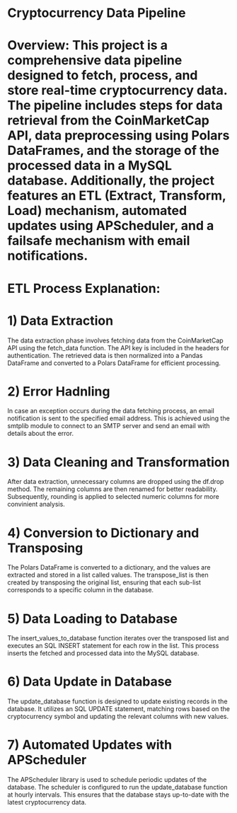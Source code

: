 # Cryptocurrency Data Pipeline
# Overview: This project is a comprehensive data pipeline designed to fetch, process, and store real-time cryptocurrency data. The pipeline includes steps for data retrieval from the CoinMarketCap API, data preprocessing using Polars DataFrames, and the storage of the processed data in a MySQL database. Additionally, the project features an ETL (Extract, Transform, Load) mechanism, automated updates using APScheduler, and a failsafe mechanism with email notifications.
# ETL Process Explanation:

# 1) Data Extraction
The data extraction phase involves fetching data from the CoinMarketCap API using the fetch_data function. The API key is included in the headers for authentication. The retrieved data is then normalized into a Pandas DataFrame and converted to a Polars DataFrame for efficient processing.


# 2) Error Hadnling
In case an exception occurs during the data fetching process, an email notification is sent to the specified email address. This is achieved using the smtplib module to connect to an SMTP server and send an email with details about the error.


# 3) Data Cleaning and Transformation
After data extraction, unnecessary columns are dropped using the df.drop method. The remaining columns are then renamed for better readability. Subsequently, rounding is applied to selected numeric columns for more convinient analysis.


# 4) Conversion to Dictionary and Transposing
The Polars DataFrame is converted to a dictionary, and the values are extracted and stored in a list called values. The transpose_list is then created by transposing the original list, ensuring that each sub-list corresponds to a specific column in the database.


# 5) Data Loading to Database
The insert_values_to_database function iterates over the transposed list and executes an SQL INSERT statement for each row in the list. This process inserts the fetched and processed data into the MySQL database.


# 6) Data Update in Database
The update_database function is designed to update existing records in the database. It utilizes an SQL UPDATE statement, matching rows based on the cryptocurrency symbol and updating the relevant columns with new values.


# 7)  Automated Updates with APScheduler
The APScheduler library is used to schedule periodic updates of the database. The scheduler is configured to run the update_database function at hourly intervals. This ensures that the database stays up-to-date with the latest cryptocurrency data.












